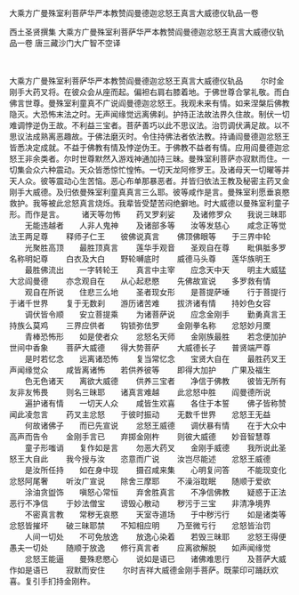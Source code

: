 大乘方广曼殊室利菩萨华严本教赞阎曼德迦忿怒王真言大威德仪轨品一卷


西土圣贤撰集
大乘方广曼殊室利菩萨华严本教赞阎曼德迦忿怒王真言大威德仪轨品一卷
唐三藏沙门大广智不空译


　　

大乘方广曼殊室利菩萨华严本教赞阎曼德迦忿怒王真言大威德仪轨品
　　尔时金刚手大药叉将。在彼众会从座而起。偏袒右肩右膝着地。于佛世尊合掌礼敬。而白佛言世尊。曼殊室利童真不广说阎曼德迦忿怒王。我观未来有情。如来涅槃后佛教隐灭。大恐怖末法之时。无声闻缘觉远离佛刹。护持正法故法界久住故。制伏一切难调悖逆伪王故。不利益三宝者。菩萨善巧以此不思议法。治罚调伏满足故。以不思议法成熟离恶趣故。于佛法磨灭时。令住持佛法者依法教。持诵阎曼德迦忿怒王皆悉决定成就。不益于佛教有情及悖逆伪王。于佛教不益者有情。应用阎曼德迦忿怒王非余类者。尔时世尊默然入游戏神通加持三昧。曼殊室利菩萨亦寂默而住。一切集会众六种震动。天众皆悉惊忙惶怖。一切天龙阿修罗王。及诸母天一切曜等并天人众。彼等震动心生苦恼。恶心布单那暴恶者。并皆归依法王教及秘密主药叉金刚手大威德。及归依曼殊室利童真真言三么耶。彼等咸作是言。曼殊室利愿垂哀愍救护。我等被此忿怒真言烧烁。我辈皆受楚苦闷绝擗地。时大威德以曼殊室利童子形。而作是言。
　　诸天等勿怖　　药叉罗刹娑
　　及诸修罗众　　我说三昧耶
　　无能违越者　　人非人鬼神
　　及诸部多等　　汝等发慈心
　　咸念正等觉　　法王两足尊
　　释师子仁王　　彼佛说真言
　　佛顶佛眼等　　于三界中轮
　　光聚胜高顶　　最胜顶真言
　　莲华手观音　　圣观自在尊
　　毗俱胝多罗　　名称明妃尊
　　白衣及大白　　野轮嚩底时
　　威德马头尊　　莲华族明王
　　最胜佛流出　　一字转轮王
　　真言中主宰　　应念天中天
　　明主大威猛　　大忿阎曼德
　　亦念观自在　　从心起悲愍
　　先佛故宣说　　多罗救有情
　　观自在所说　　住悲三么地
　　圣者现女形　　是菩提萨埵
　　行于菩提行　　于诸千世界
　　复于无数刹　　游历诸苦难
　　拔济诸有情　　持妙色女容
　　调伏皆令顺　　安立菩提乘
　　为诸菩萨说　　应念金刚手
　　勤勇真言王　　持族么莫鸡
　　三界应供者　　钩锁弥佉罗
　　金刚拳名称　　忿怒妙月黡
　　青棒恐怖形　　如是使者众
　　忿怒名天师　　金刚族最胜
　　若念便加护　　世间中香象
　　菩萨大威德　　得大势菩萨
　　大威德长子　　普贤端严尊
　　是时若忆念　　远离诸恐怖
　　复当常忆念　　宝贤大自在
　　最胜药叉王　　声闻缘觉众
　　咸皆离诸怖　　若供养彼等
　　即得大加护　　广果及福生
　　色无色诸天　　离欲大威德
　　供养三宝者　　净信于佛教
　　彼皆无所有　　友非友怖畏
　　则名三昧耶　　诸真言难越
　　此忿怒中胜　　阎曼德所说
　　遍护诸有情　　一切天人众
　　咸皆生欢喜　　各住于本誓
　　佛子皆称赞　　闻此凌忽言
　　药叉主忿怒　　于彼时振动
　　无数千世界　　忿怒王无益
　　何故诸佛子　　而已先宣说
　　忿怒王威德　　调伏暴有情
　　在于大众中　　高声而告令
　　金刚手言已　　弃掷金刚杵
　　则彼大威德　　妙音智慧尊
　　童子形嗤诮　　复作如是言
　　勿恶大药叉　　金刚手威德
　　我所说此圣　　怒王大自此
　　我今授与汝　　恣意而广说
　　汝岂尽能述　　忿怒王威德
　　是汝所任持　　如在身中现
　　摄召咸来集　　心明复问答
　　不能现变化　　忿怒阿尾奢
　　听汝广宣说　　除舍三摩耶
　　不澡浴耽眠　　随顺于爱欲
　　涂油贪盥饰　　嗔怒心常恒
　　弃舍胜真言　　不净信佛教
　　疑惑于正法　　恶行不净信
　　于妙法僧宝　　谤毁心散动
　　秽污于三宝　　非清净境界
　　不密真言教　　常秽无哀愍
　　天室寺道场　　于中秽污行
　　如是诸类等　　忿怒皆摧坏
　　破三昧耶禁　　不知相应明
　　乃至微亏行　　忿怒皆治罚
　　人间一切处　　不可免放逸
　　放逸心染着　　若毁三昧耶
　　忿怒王得便　　愚夫一切处
　　随顺于放逸　　修行真言者
　　应离欲解脱　　如声闻缘觉
　　忿怒王能逼　　曼殊悲愍心
　　说如是语已　　诸佛难思行
　　及菩萨大威　　作如是语已
　　寂默而安住
　　尔时吉祥大威德金刚手菩萨。既蒙印可踊跃欢喜。复引手扪持金刚杵。



